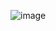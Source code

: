 ![image](https://user-images.githubusercontent.com/65668010/147441319-acc3574e-11ea-4e63-a9ae-3416583589c9.png)

